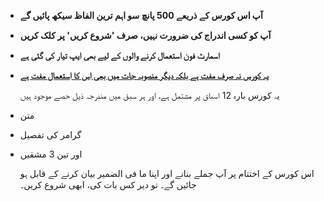- **آپ اس کورس کے ذریعے 500 پانچ سو اہم ترین الفاظ سیکھ پائیں گے**  
- **آپ کو کسی اندراج کی ضرورت نہیں، صرف 'شروع کریں' پر کلک کریں**
- **اسمارٹ فون استعمال کرنے والوں کے لیے بھی ایپ تیار کی گئی ہے**
- **[یہ کورس نہ صرف مفت ہے بلکہ دیگر منصوبہ جات میں بھی اس کا استعمال مفت ہے](https://github.com/Esperanto/kurso-zagreba-metodo)**

  یہ کورس بارہ 12 اسباق پر مشتمل ہے، اور ہر سبق میں مندرجہ ذیل حصے موجود ہیں

- متن
- گرامر کی تفصیل
- اور تین 3 مشقیں

   اس کورس کے اختتام پر آپ جملے بنانے اور اپنا ما فی الضمیر بیان کرنے کے قابل ہو جائیں گے۔ تو دیر کس بات کی، ابھی شروع کریں۔
 
 
